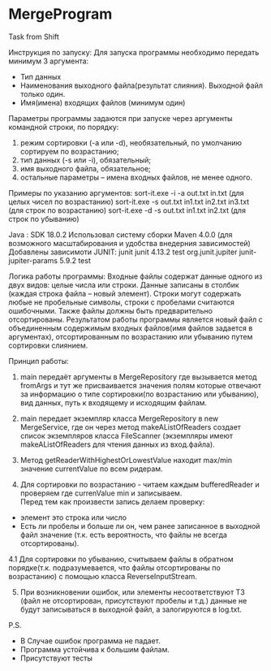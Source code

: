 # MergeProgram
Task from Shift



Инструкция по запуску: 
Для запуска программы необходимо передать минимум 3 аргумента: 
- Тип данных
- Наименования выходного файла(результат слияния). Выходной файл только один.
- Имя(имена) входящих файлов (минимум один)

Параметры программы задаются при запуске через аргументы командной строки, по порядку:
1. режим сортировки (-a или -d), необязательный, по умолчанию сортируем по возрастанию;
2. тип данных (-s или -i), обязательный;
3. имя выходного файла, обязательное;
4. остальные параметры – имена входных файлов, не менее одного.


Примеры по указанию аргументов:
sort-it.exe -i -a out.txt in.txt (для целых чисел по возрастанию)
sort-it.exe -s out.txt in1.txt in2.txt in3.txt (для строк по возрастанию)
sort-it.exe -d -s out.txt in1.txt in2.txt (для строк по убыванию)

Java : SDK 18.0.2
Использовал систему сборки Maven 4.0.0 (для возможного масштабирования и удобства внедерния зависимостей)
Добавлены зависимоти JUNIT:
    <dependency>
        <groupId>junit</groupId>
        <artifactId>junit</artifactId>
        <version>4.13.2</version>
        <scope>test</scope>
    </dependency>
    <dependency>
        <groupId>org.junit.jupiter</groupId>
        <artifactId>junit-jupiter-params</artifactId>
        <version>5.9.2</version>
        <scope>test</scope>
    </dependency>


Логика работы программы:
Входные файлы содержат данные одного из двух видов: целые числа или строки. Данные записаны
в столбик (каждая строка файла – новый элемент). Строки могут содержать любые не пробельные
символы, строки с пробелами считаются ошибочными. Также файлы должны быть предварительно
отсортированы.
Результатом работы программы является новый файл с объединенным содержимым
входных файлов(имя файлов задается в аргументах), отсортированным по возрастанию или убыванию путем сортировки слиянием.


Принцип работы:

1. main передаёт аргументы в MergeRepository где вызывается метод fromArgs и тут же присваивается значения полям которые
отвечают за информацию о типе сортировки(по возрастанию или убыванию), вид данных, путь к входящему и исходящим файлам.

2. main передает экземпляр класса MergeRepository в new MergeService, где он через метод makeAListOfReaders создает список экземпляров класса FileScanner (экземпляры имеют makeAListOfReaders для чтения данных из вход.файла).

3. Метод getReaderWithHighestOrLowestValue находит max/min значение currentValue по всем ридерам.

4. Для сортировки по возрастанию - читаем каждым bufferedReader и проверяем где currenValue min и записываем.  
Перед тем как произвести запись делаем проверку:
 - элемент это строка или число
 - Есть ли пробелы и больше ли он, чем ранее записанное в выходной файл значение (т.к. есть вероятность, что файлы не всегда отсортированы).

4.1 Для сортировки по убыванию, считываем файлы в обратном порядке(т.к. подразумевается, что файлы отсортированы по возрастанию) с помощью класса ReverseInputStream.

5. При возникновении ошибок, или элементы несоответствуют ТЗ (файл не отсортирован, присутствуют пробелы и т.д.) данные не будут записываться в выходной файл, а залогируются в log.txt.

P.S. 
- В Случае ошибок программа не падает. 
- Программа устойчива к большим файлам.
- Присутствуют тесты 
